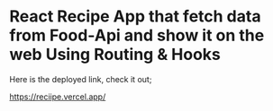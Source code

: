 # React Recipe App that fetch data from Food-Api and show it on the web Using Routing & Hooks

Here is the deployed link, check it out;

https://reciipe.vercel.app/
